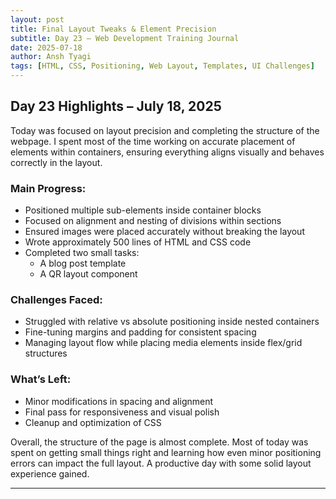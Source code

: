 ```yaml
---
layout: post
title: Final Layout Tweaks & Element Precision
subtitle: Day 23 – Web Development Training Journal
date: 2025-07-18
author: Ansh Tyagi
tags: [HTML, CSS, Positioning, Web Layout, Templates, UI Challenges]
---
```


## Day 23 Highlights – July 18, 2025

Today was focused on layout precision and completing the structure of the webpage. I spent most of the time working on accurate placement of elements within containers, ensuring everything aligns visually and behaves correctly in the layout.

### Main Progress:

- Positioned multiple sub-elements inside container blocks
- Focused on alignment and nesting of divisions within sections
- Ensured images were placed accurately without breaking the layout
- Wrote approximately 500 lines of HTML and CSS code
- Completed two small tasks:
  - A blog post template
  - A QR layout component

### Challenges Faced:

- Struggled with relative vs absolute positioning inside nested containers
- Fine-tuning margins and padding for consistent spacing
- Managing layout flow while placing media elements inside flex/grid structures

### What’s Left:

- Minor modifications in spacing and alignment
- Final pass for responsiveness and visual polish
- Cleanup and optimization of CSS

Overall, the structure of the page is almost complete. Most of today was spent on getting small things right and learning how even minor positioning errors can impact the full layout. A productive day with some solid layout experience gained.

---
